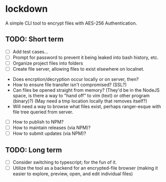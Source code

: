 # lockdown
A simple CLI tool to encrypt files with AES-256 Authentication.

## TODO: Short term
- [ ] Add test cases...
- [ ] Prompt for password to prevent it being leaked into bash history, etc.
- [ ] Organize project files into folders
- [ ] Create file server, allowing files to exist elsewhere on localnet.
 - Does encrption/decryption occur locally or on server, then?
 - How to ensure file transfer isn't compromised? (SSL?)
 - Can files be opened straight from memory? (They'd be in the NodeJS space, is there a way to "hand off" to vim (text) or other program (binary)?) (May need a tmp location locally that removes itself?)
 - Will need a way to browse what files exist, perhaps ranger-esque with file tree queried from server.
- [ ] How to publish to NPM?
- [ ] How to maintain releases (via NPM)?
- [ ] How to submit updates (via NPM)?

## TODO: Long term 
- [ ] Consider switching to typescript; for the fun of it.
- [ ] Utilize the tool as a backend for an encrypted-file browser (making it easier to explore, preview, open, and edit individual files)
